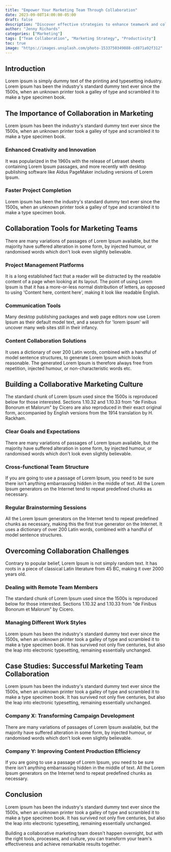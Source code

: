 ```yaml
---
title: "Empower Your Marketing Team Through Collaboration"
date: 2023-09-08T14:00:00-05:00
draft: false
description: "Discover effective strategies to enhance teamwork and collaboration within your marketing department for increased productivity and better campaigns."
author: "Jenny Richards"
categories: ["Marketing"]
tags: ["Team Collaboration", "Marketing Strategy", "Productivity"]
toc: true
image: "https://images.unsplash.com/photo-1533750349088-cd871a92f312"
---
```


## Introduction

Lorem ipsum is simply dummy text of the printing and typesetting industry. Lorem ipsum has been the industry's standard dummy text ever since the 1500s, when an unknown printer took a galley of type and scrambled it to make a type specimen book.

## The Importance of Collaboration in Marketing

Lorem ipsum has been the industry's standard dummy text ever since the 1500s, when an unknown printer took a galley of type and scrambled it to make a type specimen book.

### Enhanced Creativity and Innovation

It was popularized in the 1960s with the release of Letraset sheets containing Lorem Ipsum passages, and more recently with desktop publishing software like Aldus PageMaker including versions of Lorem Ipsum.

### Faster Project Completion

Lorem ipsum has been the industry's standard dummy text ever since the 1500s, when an unknown printer took a galley of type and scrambled it to make a type specimen book.

## Collaboration Tools for Marketing Teams

There are many variations of passages of Lorem Ipsum available, but the majority have suffered alteration in some form, by injected humour, or randomised words which don't look even slightly believable.

### Project Management Platforms

It is a long established fact that a reader will be distracted by the readable content of a page when looking at its layout. The point of using Lorem Ipsum is that it has a more-or-less normal distribution of letters, as opposed to using 'Content here, content here', making it look like readable English.

### Communication Tools

Many desktop publishing packages and web page editors now use Lorem Ipsum as their default model text, and a search for 'lorem ipsum' will uncover many web sites still in their infancy.

### Content Collaboration Solutions

It uses a dictionary of over 200 Latin words, combined with a handful of model sentence structures, to generate Lorem Ipsum which looks reasonable. The generated Lorem Ipsum is therefore always free from repetition, injected humour, or non-characteristic words etc.

## Building a Collaborative Marketing Culture

The standard chunk of Lorem Ipsum used since the 1500s is reproduced below for those interested. Sections 1.10.32 and 1.10.33 from "de Finibus Bonorum et Malorum" by Cicero are also reproduced in their exact original form, accompanied by English versions from the 1914 translation by H. Rackham.

### Clear Goals and Expectations

There are many variations of passages of Lorem Ipsum available, but the majority have suffered alteration in some form, by injected humour, or randomised words which don't look even slightly believable.

### Cross-functional Team Structure

If you are going to use a passage of Lorem Ipsum, you need to be sure there isn't anything embarrassing hidden in the middle of text. All the Lorem Ipsum generators on the Internet tend to repeat predefined chunks as necessary.

### Regular Brainstorming Sessions

All the Lorem Ipsum generators on the Internet tend to repeat predefined chunks as necessary, making this the first true generator on the Internet. It uses a dictionary of over 200 Latin words, combined with a handful of model sentence structures.

## Overcoming Collaboration Challenges

Contrary to popular belief, Lorem Ipsum is not simply random text. It has roots in a piece of classical Latin literature from 45 BC, making it over 2000 years old.

### Dealing with Remote Team Members

The standard chunk of Lorem Ipsum used since the 1500s is reproduced below for those interested. Sections 1.10.32 and 1.10.33 from "de Finibus Bonorum et Malorum" by Cicero.

### Managing Different Work Styles

Lorem ipsum has been the industry's standard dummy text ever since the 1500s, when an unknown printer took a galley of type and scrambled it to make a type specimen book. It has survived not only five centuries, but also the leap into electronic typesetting, remaining essentially unchanged.

## Case Studies: Successful Marketing Team Collaboration

Lorem ipsum has been the industry's standard dummy text ever since the 1500s, when an unknown printer took a galley of type and scrambled it to make a type specimen book. It has survived not only five centuries, but also the leap into electronic typesetting, remaining essentially unchanged.

### Company X: Transforming Campaign Development

There are many variations of passages of Lorem Ipsum available, but the majority have suffered alteration in some form, by injected humour, or randomised words which don't look even slightly believable.

### Company Y: Improving Content Production Efficiency

If you are going to use a passage of Lorem Ipsum, you need to be sure there isn't anything embarrassing hidden in the middle of text. All the Lorem Ipsum generators on the Internet tend to repeat predefined chunks as necessary.

## Conclusion

Lorem ipsum has been the industry's standard dummy text ever since the 1500s, when an unknown printer took a galley of type and scrambled it to make a type specimen book. It has survived not only five centuries, but also the leap into electronic typesetting, remaining essentially unchanged.

Building a collaborative marketing team doesn't happen overnight, but with the right tools, processes, and culture, you can transform your team's effectiveness and achieve remarkable results together.
